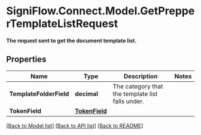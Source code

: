 # SigniFlow.Connect.Model.GetPrepperTemplateListRequest
#### The request sent to get the document template list.

## Properties

Name | Type | Description | Notes
------------ | ------------- | ------------- | -------------
**TemplateFolderField** | **decimal** | The category that the template list falls under. | 
**TokenField** | [**TokenField**](TokenField.md) |  | 

[[Back to Model list]](../README.md#documentation-for-models) [[Back to API list]](../README.md#documentation-for-api-endpoints) [[Back to README]](../README.md)


